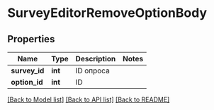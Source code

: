 # SurveyEditorRemoveOptionBody

## Properties
Name | Type | Description | Notes
------------ | ------------- | ------------- | -------------
**survey_id** | **int** | ID опроса | 
**option_id** | **int** | ID | 

[[Back to Model list]](../README.md#documentation-for-models) [[Back to API list]](../README.md#documentation-for-api-endpoints) [[Back to README]](../README.md)


